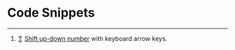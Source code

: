 # Code Snippets
---


1. ↕️ [Shift up-down number](https://codepen.io/akshaych/full/MWewPYo) with keyboard arrow keys.